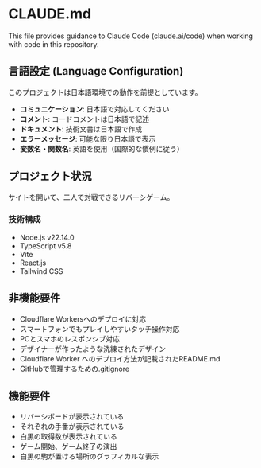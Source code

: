 # CLAUDE.md

This file provides guidance to Claude Code (claude.ai/code) when working with code in this repository.

## 言語設定 (Language Configuration)

このプロジェクトは日本語環境での動作を前提としています。

- **コミュニケーション**: 日本語で対応してください
- **コメント**: コードコメントは日本語で記述
- **ドキュメント**: 技術文書は日本語で作成
- **エラーメッセージ**: 可能な限り日本語で表示
- **変数名・関数名**: 英語を使用（国際的な慣例に従う）

## プロジェクト状況
サイトを開いて、二人で対戦できるリバーシゲーム。

### 技術構成

- Node.js v22.14.0
- TypeScript v5.8
- Vite
- React.js
- Tailwind CSS

## 非機能要件

- Cloudflare Workersへのデプロイに対応
- スマートフォンでもプレイしやすいタッチ操作対応
- PCとスマホのレスポンシブ対応
- デザイナーが作ったような洗練されたデザイン
- Cloudflare Worker へのデプロイ方法が記載されたREADME.md
- GitHubで管理するための.gitignore

## 機能要件
- リバーシボードが表示されている
- それぞれの手番が表示されている
- 白黒の取得数が表示されている
- ゲーム開始、ゲーム終了の演出
- 白黒の駒が置ける場所のグラフィカルな表示
